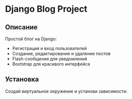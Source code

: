 # Django Blog Project

## Описание

Простой блог на Django:
- Регистрация и вход пользователей
- Создание, редактирование и удаление постов
- Flash-сообщения для уведомлений
- Bootstrap для красивого интерфейса

## Установка

Создай виртуальное окружение и установи зависимости:

